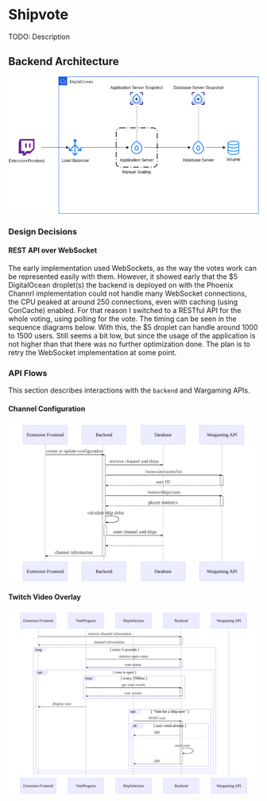 # Shipvote

TODO: Description

## Backend Architecture

![Backend Architecture Diagram](docs/Shipvote%20Architecture.png)

### Design Decisions

#### REST API over WebSocket

The early implementation used WebSockets, as the way the votes work can be represented easily with them. However, it showed early
that the $5 DigitalOcean droplet(s) the backend is deployed on with the Phoenix Channrl implementation could not handle
many WebSocket connections, the CPU peaked at around 250 connections, even with caching (using ConCache) enabled. For that reason
I switched to a RESTful API for the whole voting, using polling for the vote. The timing can be seen in the sequence diagrams below.
With this, the $5 droplet can handle around 1000 to 1500 users. Still seems a bit low, but since the usage of the application is not
higher than that there was no further optimization done.
The plan is to retry the WebSocket implementation at some point.

### API Flows

This section describes interactions with the `backend` and Wargaming APIs.

#### Channel Configuration

![Channel Configuration Sequence Diagram](docs/config.svg)

#### Twitch Video Overlay

![Twitch Video Overlay Sequence Diagram](docs/video_overlay.svg)
